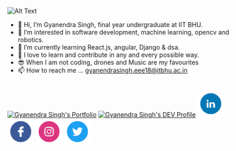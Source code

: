 ![Alt Text](https://media.giphy.com/media/l0MYM8iCTykT0yUp2/giphy.gif)
- 👋 Hi, I’m Gyanendra Singh, final year undergraduate at IIT BHU.
- 👀 I’m interested in software development, machine learning, opencv and robotics.
- 🌱 I’m currently learning React.js, angular, Django & dsa.
- 💞️ I love to learn and contribute in any and every possible way.
- 😎 When I am not coding, drones and Music are my favourites
- 📫 How to reach me ... gyanendrasingh.eee18@itbhu.ac.in
<br/>
<a href="https://gyanendrasingh583.github.io/trial/"><img src="https://media.giphy.com/media/xT9IgJDoafV91dzHkA/giphy.gif" alt="Gyanendra Singh's Portfolio" height="48" width="48"></a>
<a href="https://dev.to/gyanendrasingh583"><img src="https://d2fltix0v2e0sb.cloudfront.net/dev-badge.svg" alt="Gyanendra Singh's DEV Profile" height="50" width="50"></a>
<a href="https://www.linkedin.com/in/gyanendra-singh-743b39186/"><img src="https://github.com/aritraroy/social-icons/blob/master/linkedin-icon.png?raw=true" height="60" width="60" ></a>
<a href="https://www.facebook.com/gyanendrasingh.varanasi/"><img src="https://github.com/aritraroy/social-icons/blob/master/facebook-icon.png?raw=true" height="60" width="60"></a>
<a href="https://www.instagram.com/hey__vats/?hl=en"><img src="https://github.com/aritraroy/social-icons/blob/master/instagram-icon.png?raw=true" height="60" width="60"></a>
<a href="https://twitter.com/Gyanend85762752"><img src="https://github.com/aritraroy/social-icons/blob/master/twitter-icon.png?raw=true" height="60" width="60"></a>
<!-- Please don't remove this: Grab your social icons from https://github.com/carlsednaoui/gitsocial -->
<!---
gyanendrasingh583/gyanendrasingh583 is a ✨ special ✨ repository because its `README.md` (this file) appears on your GitHub profile.
You can click the Preview link to take a look at your changes.
--->
